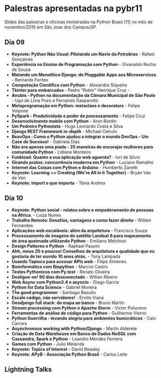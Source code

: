 # Palestras apresentadas na pybr11

Slides das palestras e oficinas ministradas na Python Brasil \[11\] no mês de novembro/2015 em São Jose dos Campos/SP.

## Dia 09
- **Keynote: Python Não Usual: Pilotando um Navio da Petrobras** - Rafael Gonçalves
- **Experiência no Ensino de Programação com Python** - Givanaldo Rocha de Souza
- **Matando um Monolítico Django: de Pluggable Apps aos Microservices** - Bernardo Fontes
- **Computação Científica com Python** - Alexandre Siqueira
- **Tkinter para embarcados** - Pedro \"Robin\" Henrique Cruz -
- **Anubis - Python na documentação da Câmara Municipal de São Paulo** - Ugo de Lima Pozo e Fernando Gasparotto
- **Metaprogramação em Python: metaclass e decorators** - Felipe Volpone
- **PySpark - Produtividade e poder de processamento** - Felipe Cruz
- **Desenvolvimento mobile com Python** - Aron Bordin
- **Um Pedreiro Pythonista** - Hugo Leonardo Costa e Silva
- **Django REST Framework in-depth** - Michael Cetrulo
- **BeavOps : Como o Python ajudou a integrar o mundo DevOps - Um Case de Sucesso!** - Gabriela Dias
- **Não era apenas uma piada - 25 maneiras de encorajar mulheres para comunidade Python** - Lidiane Monteiro
- **Funkload: Quanto a sua aplicação web aguenta?** - Iuri de Silvio
- **Girando pratos: concorrência moderna em Python** - Luciano Ramalho
- **Internet das Coisas com Python e Arduino** - Humberto Zanetti
- **Keynote: Learning == Creating (We're All in it Together)** - Bryan Van de Ven
- **Keynote: import o que importa** - Tânia Andrea

## Dia 10
- **Keynote: Python social - relatos sobre o empoderamento de pessoas na África.** - Luiza Nunes
- **Trabalho Remoto: Desafios, vantagens e como fazer direito** - Willam Fernandes
- **Aplicações web escaláveis: além da arquitetura** - Francisco Souza
- **Processamento de imagens do satélite Landsat 8 para mapeamento de área queimada utilizando Python** - Emiliano Melchiori
- **Design Patterns e Python** - Raphael Passini
- **Ahh, meus 20 e poucos! Conselhos de arquitetura e qualidade que eu gostaria de ter ouvido 10 anos atrás.** - Tony Lampada
- **Usando Tapioca para acessar APIs web** - Filipe Ximenes
- **Bioinformática com Biopython** - Marcos Castro
- **Testes Pythonicos com Py.test** - Renato Oliveira
- **Desligue-se! 90 dias desconectado** - Willian Ribeiro
- **Web Async com Python3.4 e asyncio** - Diego Garcia
- **Python for Data Science** - Gabriel Moreira
- **The good programmer** - Santiago Basulto
- **Escale código, não servidores!** - Ervilis Viana
- **Geodjango full stack: do mapa ao banco** - Bruno Martin
- **Stream processing com Python e Apache Storm** - Victor Poluceno
- **Ferramentas de análise de código para Python** - Guilherme Vierno
- **Python Guerrilha - levando alegria para ambientes burocráticos** - Caio Carrara
- **Asynchronous working with Python/Django** - Martin Alderete
- **Criação de Data Warehouse em Banco de Dados NoSQL com Cassandra, Spark e Python** - Leandro Mendes Ferreira
- **Games com Python** - Julio Melanda
- **Keynote: Topics of Interest** - David Beasley
- **Keynote: APyB - Associação Python Brasil** - Carlos Leite

## Lightning Talks
